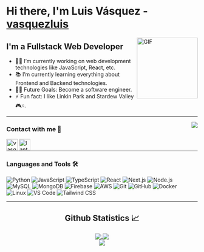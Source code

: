 # Hi there, I'm Luis Vásquez - [vasquezluis][website]

<img align="right" alt="GIF" height="160px" src="https://media.giphy.com/media/du3J3cXyzhj75IOgvA/giphy.gif" />

## I'm a Fullstack Web Developer

- 👨‍💻 I’m currently working on web development technologies like JavaScript, React, etc.
- 📚 I’m currently learning everything about Frontend and Backend technologies.
- 💪🏼 Future Goals: Become a software engineer.
- ⚡ Fun fact: I like Linkin Park and Stardew Valley 🎮🎶.

---

<img align="right" src="http://estruyf-github.azurewebsites.net/api/VisitorHit?user=Bgstatic&repo=vasquezluis&countColorcountColor&countColor=%237B1E7B"/>

### Contact with me 📝

[<img align="left" alt="vasquezluis.netlify.app" height="30px" src="https://www.flaticon.com/svg/static/icons/svg/2996/2996826.svg" />][website]
[<img align="left" alt="lantvas | LinkedIn" height="30px" src="https://www.flaticon.com/svg/static/icons/svg/725/725337.svg"/>][linkedin]

<br />

---

### Languages and Tools 🛠

![Python](http://img.shields.io/badge/-Python-3776AB?style=flat-square&logo=python&logoColor=ffffff)
![JavaScript](https://img.shields.io/badge/-JavaScript-%23F7DF1C?style=flat-square&logo=javascript&logoColor=000000&labelColor=%23F7DF1C&color=%23FFCE5A)
![TypeScript](https://img.shields.io/badge/-TypeScript-3178C6?style=flat-square&logo=typescript&logoColor=ffffff)
![React](https://img.shields.io/badge/-React-61DAFB?style=flat-square&logo=react&logoColor=ffffff)
![Next.js](https://img.shields.io/badge/-Next.js-000000?style=flat-square&logo=nextdotjs&logoColor=ffffff)
![Node.js](https://img.shields.io/badge/-Node.js-339933?style=flat-square&logo=node.js&logoColor=ffffff)
![MySQL](https://img.shields.io/badge/-MySQL-4479A1?style=flat-square&logo=mysql&logoColor=ffffff)
![MongoDB](https://img.shields.io/badge/-MongoDB-47A248?style=flat-square&logo=mongodb&logoColor=ffffff)
![Firebase](https://img.shields.io/badge/-Firebase-FFCA28?style=flat-square&logo=firebase&logoColor=ffffff)
![AWS](https://img.shields.io/badge/-AWS-232F3E?style=flat-square&logo=amazon-aws&logoColor=ffffff)
![Git](https://img.shields.io/badge/-Git-%23F05032?style=flat-square&logo=git&logoColor=ffffff)
![GitHub](https://img.shields.io/badge/-GitHub-181717?style=flat-square&logo=github)
![Docker](https://img.shields.io/badge/-Docker-2496ED?style=flat-square&logo=docker&logoColor=ffffff)
![Linux](https://img.shields.io/badge/-Linux-FCC624?style=flat-square&logo=linux&logoColor=000000)
![VS Code](http://img.shields.io/badge/-VS%20Code-007ACC?style=flat-square&logo=visual-studio-code&logoColor=ffffff)
![Tailwind CSS](https://img.shields.io/badge/-Tailwind%20CSS-06B6D4?style=flat-square&logo=tailwindcss&logoColor=ffffff)

---

<h2 align="center"> Github Statistics 📈 </h2>
  
<div align="center"> 
<a href="">
<img align="center" src="https://github-readme-stats-sigma-five.vercel.app/api?username=vasquezluis&show_icons=true&include_all_commits=true&count_private=true&theme=react&line_height=40" />
</a>
<a href="">
<img align="center" src="https://github-readme-stats.vercel.app/api/top-langs/?username=vasquezluis&theme=react&line_height=40&hide=css"/>
</a>
<br/>
<a href="">
<img align="center" src="https://github-readme-streak-stats.herokuapp.com/?user=vasquezluis&theme=react&hide_border=false"/>
</a>
</div

[website]: https://vasquezluis.netlify.app/
[linkedin]: https://www.linkedin.com/in/lantvas/

<!-- Credit: [Bgstatic](https://github.com/Bgstatic) -->
